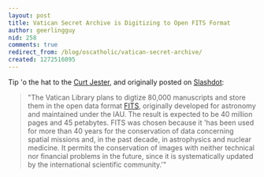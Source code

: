 ```yaml
---
layout: post
title: Vatican Secret Archive is Digitizing to Open FITS Format
author: geerlingguy
nid: 258
comments: true
redirect_from: /blog/oscatholic/vatican-secret-archive/
created: 1272516095
---
```

<p>Tip &#39;o the hat to the <a href="http://www.splendoroftruth.com/curtjester/2010/04/fits/">Curt Jester</a>, and originally posted on <a href="http://hardware.slashdot.org/story/10/04/28/1814221/Vatican-Chooses-Open-FITS-Image-Format">Slashdot</a>:</p>
<blockquote>
<p>&quot;The Vatican Library plans to digtize 80,000 manuscripts and store them in the open data format <a href="http://en.wikipedia.org/wiki/FITS">FITS</a>, originally developed for astronomy and maintained under the IAU. The result is expected to be 40 million pages and 45 petabytes. FITS was chosen because it &#39;has been used for more than 40 years for the conservation of data concerning spatial missions and, in the past decade, in astrophysics and nuclear medicine. It permits the conservation of images with neither technical nor financial problems in the future, since it is systematically updated by the international scientific community.&#39;&quot;</p>
</blockquote>
